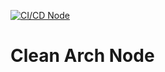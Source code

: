 [![CI/CD Node](https://github.com/williamkoller/clean-arch-node/actions/workflows/ci-cd-node.yml/badge.svg?branch=main)](https://github.com/williamkoller/clean-arch-node/actions/workflows/ci-cd-node.yml)

# Clean Arch Node